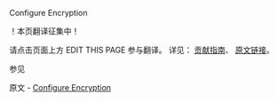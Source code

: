  Configure Encryption

 ！本页翻译征集中！

请点击页面上方 EDIT THIS PAGE 参与翻译。
详见：
[贡献指南]( https://github.com/JinMuInfo/MongoDB-Manual-zh/blob/master/CONTRIBUTING.md )、
[原文链接](  https://docs.mongodb.com/manual/tutorial/configure-encryption/  )。

 参见

原文 - [Configure Encryption]( https://docs.mongodb.com/manual/tutorial/configure-encryption/ )

